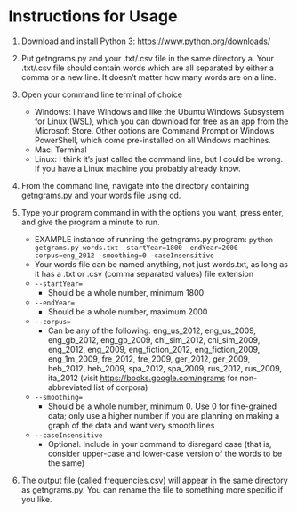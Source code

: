 # Instructions for Usage #
1. Download and install Python 3: https://www.python.org/downloads/
2. Put getngrams.py and your .txt/.csv file in the same directory
 a. Your .txt/.csv file should contain words which are all separated by either a comma or a new line. It doesn’t matter how many words are on a line.
3. Open your command line terminal of choice
    * Windows: I have Windows and like the Ubuntu Windows Subsystem for Linux (WSL), which you can download for free as an app from the Microsoft Store. Other options are Command Prompt or Windows PowerShell, which come pre-installed on all Windows machines.
    * Mac: Terminal
    * Linux: I think it’s just called the command line, but I could be wrong. If you have a Linux machine you probably already know.

4. From the command line, navigate into the directory containing getngrams.py and your words file using cd.
5. Type your program command in with the options you want, press enter, and give the program a minute to run.
    * EXAMPLE instance of running the getngrams.py program:
        `python getgrams.py words.txt -startYear=1800 -endYear=2000 -corpus=eng_2012 -smoothing=0 -caseInsensitive`
    * Your words file can be named anything, not just words.txt, as long as it has a .txt or .csv (comma separated values) file extension
    * `--startYear=`
        * Should be a whole number, minimum 1800
    * `--endYear=`
        * Should be a whole number, maximum 2000
    * `--corpus=`
        * Can be any of the following: eng_us_2012, eng_us_2009, eng_gb_2012, eng_gb_2009, chi_sim_2012, chi_sim_2009, eng_2012, eng_2009, eng_fiction_2012, eng_fiction_2009, eng_1m_2009, fre_2012, fre_2009, ger_2012, ger_2009, heb_2012, heb_2009, spa_2012, spa_2009, rus_2012, rus_2009, ita_2012 (visit        https://books.google.com/ngrams for non-abbreviated list of corpora)
    * `--smoothing=`
        * Should be a whole number, minimum 0. Use 0 for fine-grained data; only use a higher number if you are planning on making a graph of the data and want very smooth lines
    * `--caseInsensitive`
        * Optional. Include in your command to disregard case (that is, consider upper-case and lower-case version of the words to be the same)
  
6. The output file (called frequencies.csv) will appear in the same directory as getngrams.py. You can rename the file to something more specific if you like.
